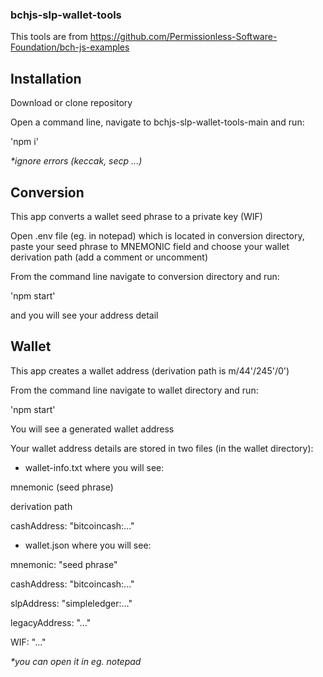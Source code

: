 ### bchjs-slp-wallet-tools

This tools are from https://github.com/Permissionless-Software-Foundation/bch-js-examples

## Installation

Download or clone repository

Open a command line, navigate to bchjs-slp-wallet-tools-main and run:

'npm i'

_*ignore errors (keccak, secp ...)_

## Conversion

This app converts a wallet seed phrase to a private key (WIF)

Open .env file (eg. in notepad) which is located in conversion directory, paste your seed phrase to MNEMONIC field and choose your wallet derivation path (add a comment or uncomment)

From the command line navigate to conversion directory and run:

'npm start'

and you will see your address detail

## Wallet

This app creates a wallet address (derivation path is m/44'/245'/0')

From the command line navigate to wallet directory and run:

'npm start'

You will see a generated wallet address

Your wallet address details are stored in two files (in the wallet directory):

- wallet-info.txt where you will see:

mnemonic (seed phrase)

derivation path

cashAddress: "bitcoincash:..."

- wallet.json where you will see:

mnemonic: "seed phrase"

cashAddress: "bitcoincash:..."

slpAddress: "simpleledger:..."

legacyAddress: "..."

WIF: "..."

_*you can open it in eg. notepad_